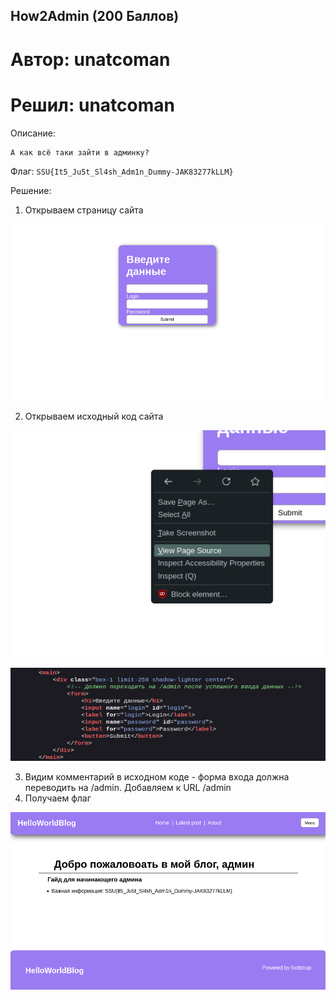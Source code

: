 How2Admin (200 Баллов)
----------------------

# Автор: unatcoman
# Решил: unatcoman

Описание:
```
А как всё таки зайти в админку?
```

Флаг: `SSU{It5_Ju5t_Sl4sh_Adm1n_Dummy-JAK83277kLLM}`

Решение:

1. Открываем страницу сайта

![Страница сайта](img/5.png)

2. Открываем исходный код сайта

![Страница сайта](img/6.png)

![Исходный код сайта](img/7.png)

3. Видим комментарий в исходном коде - форма входа должна переводить на /admin. Добавляем к URL /admin
4. Получаем флаг

![Флаг](img/8.png)